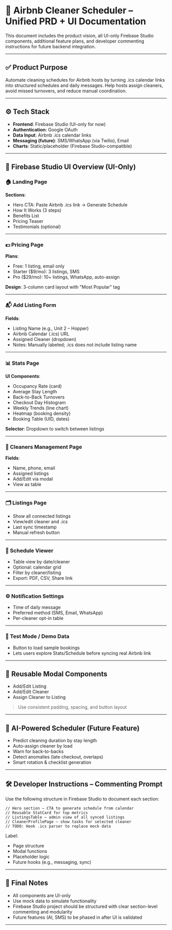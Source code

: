 # 🧼 Airbnb Cleaner Scheduler – Unified PRD + UI Documentation

This document includes the product vision, all UI-only Firebase Studio components, additional feature plans, and developer commenting instructions for future backend integration.

---

## ✅ Product Purpose

Automate cleaning schedules for Airbnb hosts by turning .ics calendar links into structured schedules and daily messages. Help hosts assign cleaners, avoid missed turnovers, and reduce manual coordination.

---

## ⚙️ Tech Stack

- **Frontend**: Firebase Studio (UI-only for now)
- **Authentication**: Google OAuth
- **Data Input**: Airbnb .ics calendar links
- **Messaging (future)**: SMS/WhatsApp (via Twilio), Email
- **Charts**: Static/placeholder (Firebase Studio-compatible)

---

## 🧩 Firebase Studio UI Overview (UI-Only)

### 🏠 Landing Page

**Sections**:
- Hero CTA: Paste Airbnb .ics link → Generate Schedule
- How It Works (3 steps)
- Benefits List
- Pricing Teaser
- Testimonials (optional)

---

### 💵 Pricing Page

**Plans**:
- Free: 1 listing, email only
- Starter ($9/mo): 3 listings, SMS
- Pro ($29/mo): 10+ listings, WhatsApp, auto-assign

**Design**: 3-column card layout with "Most Popular" tag

---

### 📬 Add Listing Form

**Fields**:
- Listing Name (e.g., Unit 2 – Hopper)
- Airbnb Calendar (.ics) URL
- Assigned Cleaner (dropdown)
- Notes: Manually labeled; .ics does not include listing name

---

### 📊 Stats Page

**UI Components**:
- Occupancy Rate (card)
- Average Stay Length
- Back-to-Back Turnovers
- Checkout Day Histogram
- Weekly Trends (line chart)
- Heatmap (booking density)
- Booking Table (UID, dates)

**Selector**: Dropdown to switch between listings

---

### 🧍 Cleaners Management Page

**Fields**:
- Name, phone, email
- Assigned listings
- Add/Edit via modal
- View as table

---

### 🗂️ Listings Page

- Show all connected listings
- View/edit cleaner and .ics
- Last sync timestamp
- Manual refresh button

---

### 📅 Schedule Viewer

- Table view by date/cleaner
- Optional: calendar grid
- Filter by cleaner/listing
- Export: PDF, CSV, Share link

---

### ⚙️ Notification Settings

- Time of daily message
- Preferred method (SMS, Email, WhatsApp)
- Per-cleaner opt-in table

---

### 🧪 Test Mode / Demo Data

- Button to load sample bookings
- Lets users explore Stats/Schedule before syncing real Airbnb link

---

## 🔁 Reusable Modal Components

- Add/Edit Listing
- Add/Edit Cleaner
- Assign Cleaner to Listing

> Use consistent padding, spacing, and button layout

---

## 🧠 AI-Powered Scheduler (Future Feature)

- Predict cleaning duration by stay length
- Auto-assign cleaner by load
- Warn for back-to-backs
- Detect anomalies (late checkout, overlaps)
- Smart rotation & checklist generation

---

## 🛠️ Developer Instructions – Commenting Prompt

Use the following structure in Firebase Studio to document each section:

```plaintext
// Hero section – CTA to generate schedule from calendar
// Reusable StatCard for top metrics
// ListingsTable – admin view of all synced listings
// CleanerProfilePage – show tasks for selected cleaner
// TODO: Hook .ics parser to replace mock data
```

Label:
- Page structure
- Modal functions
- Placeholder logic
- Future hooks (e.g., messaging, sync)

---

## 📌 Final Notes

- All components are UI-only
- Use mock data to simulate functionality
- Firebase Studio project should be structured with clear section-level commenting and modularity
- Future features (AI, SMS) to be phased in after UI is validated

---
